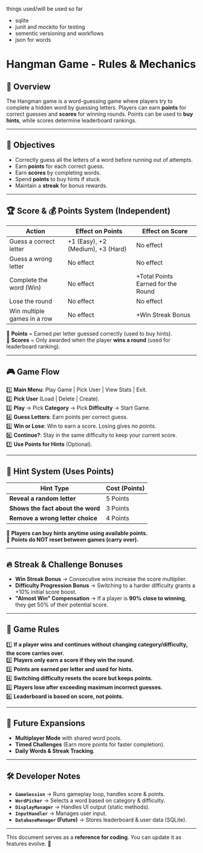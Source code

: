 things used/will be used so far
- sqlite
- junit and mockito for testing
- sementic versioning and workflows
- json for words




# Hangman Game - Rules & Mechanics

## 📌 Overview
The Hangman game is a word-guessing game where players try to complete a hidden word by guessing letters. Players can earn **points** for correct guesses and **scores** for winning rounds. Points can be used to **buy hints**, while scores determine leaderboard rankings.

---

## 🎯 Objectives
- Correctly guess all the letters of a word before running out of attempts.
- Earn **points** for each correct guess.
- Earn **scores** by completing words.
- Spend **points** to buy hints if stuck.
- Maintain a **streak** for bonus rewards.

---

## 🏆 Score & 💰 Points System (Independent)
| **Action**                         | **Effect on Points**            | **Effect on Score**             |
|-------------------------------------|--------------------------------|---------------------------------|
| Guess a correct letter             | +1 (Easy), +2 (Medium), +3 (Hard) | No effect                      |
| Guess a wrong letter               | No effect                      | No effect                      |
| Complete the word (Win)            | No effect                      | +Total Points Earned for the Round |
| Lose the round                     | No effect                      | No effect                      |
| Win multiple games in a row        | No effect                      | +Win Streak Bonus              |

📌 **Points** = Earned per letter guessed correctly (used to buy hints).  
📌 **Scores** = Only awarded when the player **wins a round** (used for leaderboard ranking).

---

## 🎮 Game Flow
1️⃣ **Main Menu**: Play Game | Pick User | View Stats | Exit.  
2️⃣ **Pick User** (Load | Delete | Create).  
3️⃣ **Play** → Pick **Category** → Pick **Difficulty** → Start Game.  
4️⃣ **Guess Letters**: Earn points per correct guess.  
5️⃣ **Win or Lose**: Win to earn a score. Losing gives no points.  
6️⃣ **Continue?**: Stay in the same difficulty to keep your current score.  
7️⃣ **Use Points for Hints** (Optional).  

---

## 🛒 Hint System (Uses Points)
| **Hint Type**                   | **Cost (Points)** |
|---------------------------------|------------------|
| **Reveal a random letter**      | 5 Points        |
| **Shows the fact about the word** | 3 Points        |
| **Remove a wrong letter choice**  | 4 Points        |

📌 **Players can buy hints anytime using available points.**  
📌 **Points do NOT reset between games (carry over).**

---

## 🔥 Streak & Challenge Bonuses
- **Win Streak Bonus** → Consecutive wins increase the score multiplier.  
- **Difficulty Progression Bonus** → Switching to a harder difficulty grants a +10% initial score boost.  
- **"Almost Win" Compensation** → If a player is **90% close to winning**, they get 50% of their potential score.  

---

## 📜 Game Rules
1️⃣ **If a player wins and continues without changing category/difficulty, the score carries over.**  
2️⃣ **Players only earn a score if they win the round.**  
3️⃣ **Points are earned per letter and used for hints.**  
4️⃣ **Switching difficulty resets the score but keeps points.**  
5️⃣ **Players lose after exceeding maximum incorrect guesses.**  
6️⃣ **Leaderboard is based on score, not points.**  

---

## 🎯 Future Expansions
- **Multiplayer Mode** with shared word pools.  
- **Timed Challenges** (Earn more points for faster completion).  
- **Daily Words & Streak Tracking**.  

---

## 🛠️ Developer Notes
- **`GameSession`** → Runs gameplay loop, handles score & points.  
- **`WordPicker`** → Selects a word based on category & difficulty.  
- **`DisplayManager`** → Handles UI output (static methods).  
- **`InputHandler`** → Manages user input.  
- **`DatabaseManager` (Future)** → Stores leaderboard & user data (SQLite).  

---

This document serves as a **reference for coding**. You can update it as features evolve. 🚀

